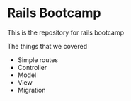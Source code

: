 # Rails Bootcamp

This is the repository for rails bootcamp

The things that we covered

- Simple routes
- Controller
- Model
- View
- Migration
